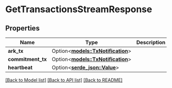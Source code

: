 # GetTransactionsStreamResponse

## Properties

| Name              | Type                                                    | Description | Notes      |
| ----------------- | ------------------------------------------------------- | ----------- | ---------- |
| **ark_tx**        | Option<[**models::TxNotification**](TxNotification.md)> |             | [optional] |
| **commitment_tx** | Option<[**models::TxNotification**](TxNotification.md)> |             | [optional] |
| **heartbeat**     | Option<[**serde_json::Value**](.md)>                    |             | [optional] |

[[Back to Model list]](../README.md#documentation-for-models) [[Back to API list]](../README.md#documentation-for-api-endpoints) [[Back to README]](../README.md)
